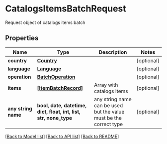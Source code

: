 # CatalogsItemsBatchRequest

Request object of catalogs items batch

## Properties
Name | Type | Description | Notes
------------ | ------------- | ------------- | -------------
**country** | [**Country**](Country.md) |  | [optional] 
**language** | [**Language**](Language.md) |  | [optional] 
**operation** | [**BatchOperation**](BatchOperation.md) |  | [optional] 
**items** | [**[ItemBatchRecord]**](ItemBatchRecord.md) | Array with catalogs items | [optional] 
**any string name** | **bool, date, datetime, dict, float, int, list, str, none_type** | any string name can be used but the value must be the correct type | [optional]

[[Back to Model list]](../README.md#documentation-for-models) [[Back to API list]](../README.md#documentation-for-api-endpoints) [[Back to README]](../README.md)



